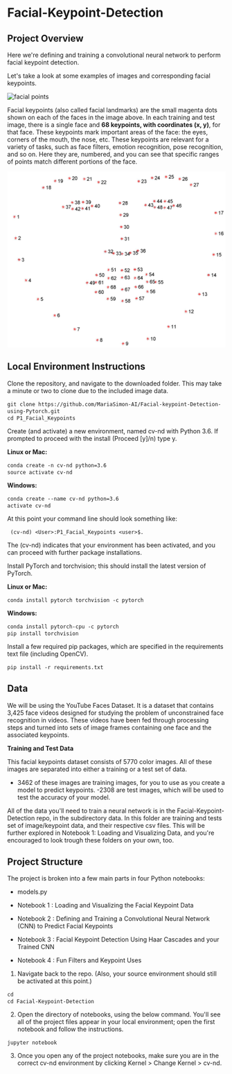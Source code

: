 # Facial-Keypoint-Detection

## Project Overview

  Here we're defining and training a convolutional neural network to perform facial keypoint detection.


Let's take a look at some examples of images and corresponding facial keypoints.

![facial points](https://computervisiononline.com/dataset/1105138613)


Facial keypoints (also called facial landmarks) are the small magenta dots shown on each of the faces in the image above. In each training and test image, there is a single face and **68 keypoints, with coordinates (x, y)**, for that face. These keypoints mark important areas of the face: the eyes, corners of the mouth, the nose, etc. These keypoints are relevant for a variety of tasks, such as face filters, emotion recognition, pose recognition, and so on. Here they are, numbered, and you can see that specific ranges of points match different portions of the face.

![68 keypoints](https://github.com/MariaSimon-AI/Facial-keypoint-Detection-using-Pytorch/blob/main/images/landmarks_numbered.jpg)

## Local Environment Instructions

Clone the repository, and navigate to the downloaded folder. This may take a minute or two to clone due to the included image data.

```
git clone https://github.com/MariaSimon-AI/Facial-keypoint-Detection-using-Pytorch.git
cd P1_Facial_Keypoints

```
Create (and activate) a new environment, named cv-nd with Python 3.6. If prompted to proceed with the install (Proceed [y]/n) type y.

**Linux or Mac:**
```
conda create -n cv-nd python=3.6
source activate cv-nd
```
**Windows:**

```
conda create --name cv-nd python=3.6
activate cv-nd
```
At this point your command line should look something like:
```
 (cv-nd) <User>:P1_Facial_Keypoints <user>$.
```
 The (cv-nd) indicates that your environment has been activated, and you can proceed with further package installations.

Install PyTorch and torchvision; this should install the latest version of PyTorch.

**Linux or Mac:**

```
conda install pytorch torchvision -c pytorch
```
**Windows:**
```
conda install pytorch-cpu -c pytorch
pip install torchvision
```
Install a few required pip packages, which are specified in the requirements text file (including OpenCV).
```
pip install -r requirements.txt
```
## Data

We will be using the YouTube Faces Dataset. It is a dataset that contains 3,425 face videos designed for studying the problem of unconstrained face recognition in videos. These videos have been fed through processing steps and turned into sets of image frames containing one face and the associated keypoints.

**Training and Test Data**

This facial keypoints dataset consists of 5770 color images. All of these images are separated into either a training or a test set of data.

- 3462 of these images are training images, for you to use as you create a model to predict keypoints.
-2308 are test images, which will be used to test the accuracy of your model.

All of the data you'll need to train a neural network is in the Facial-Keypoint-Detection repo, in the subdirectory data. In this folder are training and tests set of image/keypoint data, and their respective csv files. This will be further explored in Notebook 1: Loading and Visualizing Data, and you're encouraged to look trough these folders on your own, too.

## Project Structure
The project is broken into a few main parts in four Python notebooks:

- models.py

- Notebook 1 : Loading and Visualizing the Facial Keypoint Data

- Notebook 2 : Defining and Training a Convolutional Neural Network (CNN) to Predict Facial Keypoints

- Notebook 3 : Facial Keypoint Detection Using Haar Cascades and your Trained CNN

- Notebook 4 : Fun Filters and Keypoint Uses


1. Navigate back to the repo. (Also, your source environment should still be activated at this point.)
```
cd
cd Facial-Keypoint-Detection
```
2. Open the directory of notebooks, using the below command. You'll see all of the project files appear in your local environment; open the first notebook and follow the instructions.
```
jupyter notebook
```
3. Once you open any of the project notebooks, make sure you are in the correct cv-nd environment by clicking Kernel > Change Kernel > cv-nd.
